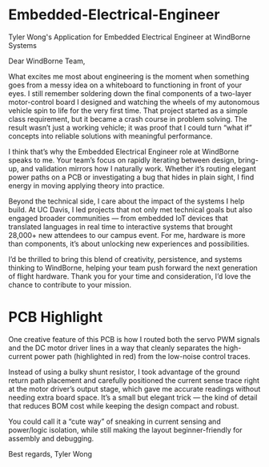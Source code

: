 # Embedded-Electrical-Engineer
Tyler Wong's Application for Embedded Electrical Engineer at WindBorne Systems

Dear WindBorne Team,

What excites me most about engineering is the moment when something goes from a messy idea on a whiteboard to functioning in front of your eyes. I still remember soldering down the final components of a two-layer motor-control board I designed and watching the wheels of my autonomous vehicle spin to life for the very first time. That project started as a simple class requirement, but it became a crash course in problem solving. The result wasn’t just a working vehicle; it was proof that I could turn “what if” concepts into reliable solutions with meaningful performance.

I think that’s why the Embedded Electrical Engineer role at WindBorne speaks to me. Your team’s focus on rapidly iterating between design, bring-up, and validation mirrors how I naturally work. Whether it’s routing elegant power paths on a PCB or investigating a bug that hides in plain sight, I find energy in moving applying theory into practice.

Beyond the technical side, I care about the impact of the systems I help build. At UC Davis, I led projects that not only met technical goals but also engaged broader communities — from embedded IoT devices that translated languages in real time to interactive systems that brought 28,000+ new attendees to our campus event. For me, hardware is more than components, it’s about unlocking new experiences and possibilities.

I’d be thrilled to bring this blend of creativity, persistence, and systems thinking to WindBorne, helping your team push forward the next generation of flight hardware. Thank you for your time and consideration, I’d love the chance to contribute to your mission.

# PCB Highlight
One creative feature of this PCB is how I routed both the servo PWM signals and the DC motor driver lines in a way that cleanly separates the high-current power path (highlighted in red) from the low-noise control traces.

Instead of using a bulky shunt resistor, I took advantage of the ground return path placement and carefully positioned the current sense trace right at the motor driver’s output stage, which gave me accurate readings without needing extra board space. It’s a small but elegant trick — the kind of detail that reduces BOM cost while keeping the design compact and robust.

You could call it a “cute way” of sneaking in current sensing and power/logic isolation, while still making the layout beginner-friendly for assembly and debugging.

Best regards,
Tyler Wong
